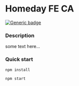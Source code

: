 # Homeday FE CA

[![Generic badge](https://img.shields.io/badge/version-1.0.0-blue)](http://client-portal-staging.brrmedia.co.uk/auth/)

### Description

some text here...

### Quick start

```
npm install
```

```
npm start
```
